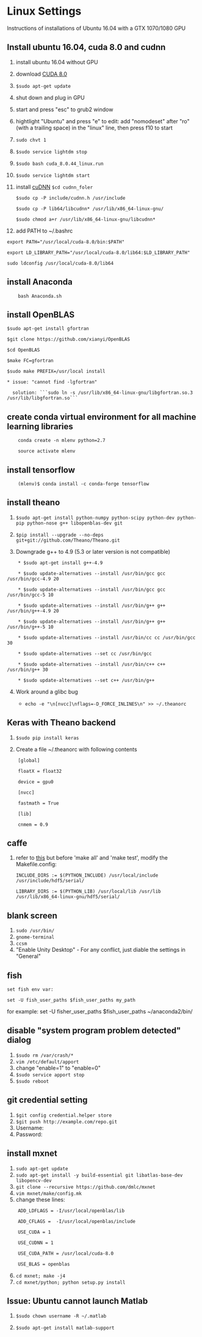 # Linux Settings
Instructions of installations of Ubuntu 16.04 with a GTX 1070/1080 GPU

## Install ubuntu 16.04, cuda 8.0 and cudnn
1. install ubuntu 16.04 without GPU
2. download [CUDA 8.0](https://developer.nvidia.com/cuda-toolkit)
3. ```$sudo apt-get update```
4. shut down and plug in GPU
5. start and press "esc" to grub2 window
6. hightlight "Ubuntu" and press "e" to edit: add "nomodeset" after "ro" (with a trailing space) in the "linux" line, then press f10 to start
7. ```sudo chvt 1```
8. ```$sudo service lightdm stop```
9. ```$sudo bash cuda_8.0.44_linux.run```
10. ```$sudo service lightdm start```
11. install [cuDNN](https://developer.nvidia.com/rdp/cudnn-download)
     ```$cd cudnn_foler```
     
     ```$sudo cp -P include/cudnn.h /usr/include```
    
     ```$sudo cp -P lib64/libcudnn* /usr/lib/x86_64-linux-gnu/```
    
     ```$sudo chmod a+r /usr/lib/x86_64-linux-gnu/libcudnn*```

12. add PATH to ~/.bashrc

```export PATH="/usr/local/cuda-8.0/bin:$PATH"```

```export LD_LIBRARY_PATH="/usr/local/cuda-8.0/lib64:$LD_LIBRARY_PATH"```

```sudo ldconfig /usr/local/cuda-8.0/lib64```

## install Anaconda 
```
	bash Anaconda.sh
```

## install OpenBLAS
```
$sudo apt-get install gfortran

$git clone https://github.com/xianyi/OpenBLAS

$cd OpenBLAS

$make FC=gfortran

$sudo make PREFIX=/usr/local install
```
	* issue: "cannot find -lgfortran"

	  solution: ```sudo ln -s /usr/lib/x86_64-linux-gnu/libgfortran.so.3 /usr/lib/libgfortran.so```

## create conda virtual environment for all machine learning libraries
```
	conda create -n mlenv python=2.7
	
	source activate mlenv
```

## install tensorflow

```
	(mlenv)$ conda install -c conda-forge tensorflow
```

## install theano

1. ```$sudo apt-get install python-numpy python-scipy python-dev python-pip python-nose g++ libopenblas-dev git```

2. ```$pip install --upgrade --no-deps git+git://github.com/Theano/Theano.git```

3. Downgrade g++ to 4.9 (5.3 or later version is not compatible)

```
	* $sudo apt-get install g++-4.9

	* $sudo update-alternatives --install /usr/bin/gcc gcc /usr/bin/gcc-4.9 20

	* $sudo update-alternatives --install /usr/bin/gcc gcc /usr/bin/gcc-5 10

	* $sudo update-alternatives --install /usr/bin/g++ g++ /usr/bin/g++-4.9 20

	* $sudo update-alternatives --install /usr/bin/g++ g++ /usr/bin/g++-5 10

	* $sudo update-alternatives --install /usr/bin/cc cc /usr/bin/gcc 30

	* $sudo update-alternatives --set cc /usr/bin/gcc

	* $sudo update-alternatives --install /usr/bin/c++ c++ /usr/bin/g++ 30

	* $sudo update-alternatives --set c++ /usr/bin/g++
```

4. Work around a glibc bug

	* ```echo -e "\n[nvcc]\nflags=-D_FORCE_INLINES\n" >> ~/.theanorc```


## Keras with Theano backend

1. ```$sudo pip install keras```

2. Create a file ~/.theanorc with following contents
```
	[global]

	floatX = float32
	
	device = gpu0

	[nvcc]
	
	fastmath = True

	[lib]
        
	cnmem = 0.9
```
## caffe
1. refer to [this](https://github.com/saiprashanths/dl-setup) but before 'make all' and 'make test', modify the Makefile.config:

	```
	INCLUDE_DIRS := $(PYTHON_INCLUDE) /usr/local/include /usr/include/hdf5/serial/

	LIBRARY_DIRS := $(PYTHON_LIB) /usr/local/lib /usr/lib /usr/lib/x86_64-linux-gnu/hdf5/serial/
	```

## blank screen
1. ```sudo /usr/bin/```
2. ```gnome-terminal```
3. ```ccsm```
4. "Enable Unity Desktop" - For any conflict, just diable the settings in "General"


## fish
```set fish env var:```

```set -U fish_user_paths $fish_user_paths my_path```

for example: set -U fisher_user_paths $fish_user_paths ~/anaconda2/bin/

## disable "system program problem detected" dialog
1. ```$sudo rm /var/crash/*```
2. ```vim /etc/default/apport```
3. change "enable=1" to "enable=0"
4. ```$sudo service apport stop```
5. ```$sudo reboot```

## git credential setting
1. ```$git config credential.helper store```
2. ```$git push http://example.com/repo.git```
3. Username: <type your username>
4. Password: <type your password>

## install mxnet
1. ```sudo apt-get update```
2. ```sudo apt-get install -y build-essential git libatlas-base-dev libopencv-dev```
3. ```git clone --recursive https://github.com/dmlc/mxnet```
4. ```vim mxnet/make/config.mk```
5. change these lines:
```
   	ADD_LDFLAGS = -I/usr/local/openblas/lib
   
   	ADD_CFLAGS =  -I/usr/local/openblas/include

   	USE_CUDA = 1
 
   	USE_CUDNN = 1
   
   	USE_CUDA_PATH = /usr/local/cuda-8.0

   	USE_BLAS = openblas
```
6. ```cd mxnet; make -j4```
7. ```cd mxnet/python; python setup.py install```

## Issue: Ubuntu cannot launch Matlab

1. ```$sudo chown username -R ~/.matlab```

2. ```$sudo apt-get install matlab-support```
